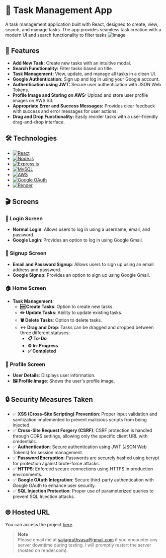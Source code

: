 # 📝 Task Management App

A task management application built with React, designed to create, view, search, and manage tasks. The app provides seamless task creation with a modern UI and search functionality to filter tasks 
![image](https://github.com/user-attachments/assets/8a52d6fe-d8c1-490f-b1a7-c3246b46a329)


## 🚀 Features

- **Add New Task:** Create new tasks with an intuitive modal.
- **Search Functionality:** Filter tasks based on title.
- **Task Management:** View, update, and manage all tasks in a clean UI.
- **Google Authentication:** Sign up and log in using your Google account.
- **Authentication using JWT:** Secure user authentication with JSON Web Tokens.
- **Profile Image and Storing on AWS:** Upload and store user profile images on AWS S3.
- **Appropriate Error and Success Messages:** Provides clear feedback with success and error messages for user actions.
- **Drag and Drop Functionality:** Easily reorder tasks with a user-friendly drag-and-drop interface.


## 🛠️ Technologies

- [![React](https://img.shields.io/badge/React-61DAFB?style=flat&logo=react&logoColor=black)](https://reactjs.org/)
- [![Node.js](https://img.shields.io/badge/Node.js-339933?style=flat&logo=node.js&logoColor=white)](https://nodejs.org/)
- [![Express.js](https://img.shields.io/badge/Express.js-000000?style=flat&logo=express&logoColor=white)](https://expressjs.com/)
- [![MySQL](https://img.shields.io/badge/MySQL-4479A1?style=flat&logo=mysql&logoColor=white)](https://www.mysql.com/)
- [![AWS](https://img.shields.io/badge/AWS-232F3E?style=flat&logo=amazonaws&logoColor=white)](https://aws.amazon.com/)
- [![Google OAuth](https://img.shields.io/badge/Google%20OAuth-4285F4?style=flat&logo=google&logoColor=white)](https://developers.google.com/identity/protocols/oauth2)
- [![Render](https://img.shields.io/badge/Render-4D8EFA?style=flat&logo=render&logoColor=white)](https://render.com/)

## 🎬 Screens

### 🔐 Login Screen
- **Normal Login**: Allows users to log in using a username, email, and password.
- **Google Login**: Provides an option to log in using Google Gmail.

### 📝 Signup Screen
- **Email and Password Signup**: Allows users to sign up using an email address and password.
- **Google Signup**: Provides an option to sign up using Google Gmail.

### 🏠 Home Screen
- **Task Management**:
  - **🆕 Create Tasks**: Option to create new tasks.
  - **✏️ Update Tasks**: Ability to update existing tasks.
  - **🗑️ Delete Tasks**: Option to delete tasks.
  - **↔️ Drag and Drop**: Tasks can be dragged and dropped between three different statuses:
    - **📋 To-Do**
    - **⚙️ In-Progress**
    - **✅ Completed**

### 👤 Profile Screen
- **User Details**: Displays user information.
- **🖼️ Profile Image**: Shows the user's profile image.

## 🔒 Security Measures Taken

- ✅ **XSS (Cross-Site Scripting) Prevention**: Proper input validation and sanitization implemented to prevent malicious scripts from being injected.
- ✅ **Cross-Site Request Forgery (CSRF)**: CSRF protection is handled through CORS settings, allowing only the specific client URL with credentials.
- ✅ **Authentication**: Secure authentication using JWT (JSON Web Tokens) for session management.
- ✅ **Password Encryption**: Passwords are securely hashed using bcrypt for protection against brute-force attacks.
- ✅ **HTTPS**: Enforced secure connections using HTTPS in production environments.
- ✅ **Google OAuth Integration**: Secure third-party authentication with Google OAuth to enhance user security.
- ✅ **SQL Injection Protection**: Proper use of parameterized queries to prevent SQL Injection attacks.


## 🌐 Hosted URL

You can access the project [here](https://effulgent-centaur-4239d2.netlify.app/login).


> **Note**  
> Please email me at [saijagruthvasa@gmail.com](mailto:saijagruthvasa@gmail.com) if you encounter any server downtime during testing. I will promptly restart the server (hosted on render.com).

